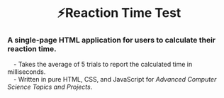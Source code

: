 <h1 align="center">⚡Reaction Time Test</h1>

### A single-page HTML application for users to calculate their reaction time. 

&emsp;- Takes the average of 5 trials to report the calculated time in milliseconds. </br>
&emsp;- Written in pure HTML, CSS, and JavaScript for _Advanced Computer Science Topics and Projects_.
